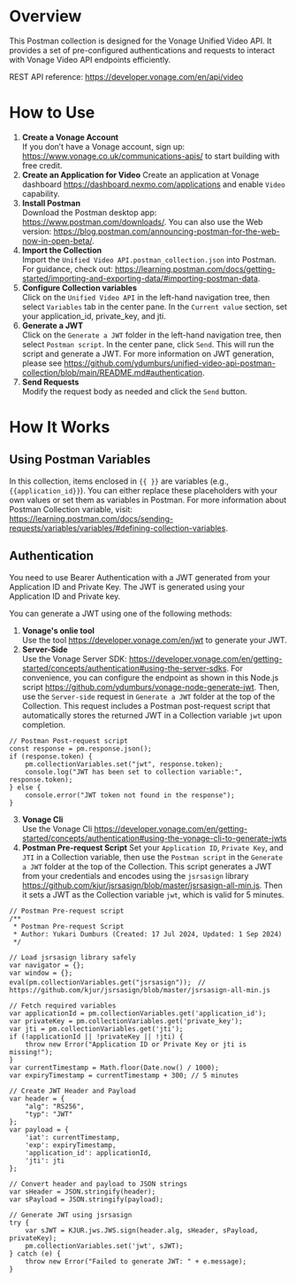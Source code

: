Overview
======================
This Postman collection is designed for the Vonage Unified Video API. It provides a set of pre-configured authentications and requests to interact with Vonage Video API endpoints efficiently.  

REST API reference: https://developer.vonage.com/en/api/video

How to Use
======================
1. **Create a Vonage Account**  
   If you don’t have a Vonage account, sign up: https://www.vonage.co.uk/communications-apis/ to start building with free credit.
2. **Create an Application for Video**
   Create an application at Vonage dashboard https://dashboard.nexmo.com/applications and enable `Video` capability.
4. **Install Postman**  
   Download the Postman desktop app: https://www.postman.com/downloads/. You can also use the Web version: https://blog.postman.com/announcing-postman-for-the-web-now-in-open-beta/.
5. **Import the Collection**  
   Import the `Unified Video API.postman_collection.json` into Postman. For guidance, check out: https://learning.postman.com/docs/getting-started/importing-and-exporting-data/#importing-postman-data.
6. **Configure Collection variables**  
   Click on the `Unified Video API` in the left-hand navigation tree, then select `Variables` tab in the center pane. In the `Current value` section, set your application_id, private_key, and jti. 
7. **Generate a JWT**  
   Click on the `Generate a JWT` folder in the left-hand navigation tree, then select `Postman script`. In the center pane, click `Send`. This will run the script and generate a JWT. For more information on JWT generation, please see https://github.com/ydumburs/unified-video-api-postman-collection/blob/main/README.md#authentication. 
8. **Send Requests**  
   Modify the request body as needed and click the `Send` button.

How It Works
======================
## **Using Postman Variables**  
In this collection, items enclosed in `{{ }}` are variables (e.g., `{{application_id}}`). You can either replace these placeholders with your own values or set them as variables in Postman. For more information about Postman Collection variable, visit: https://learning.postman.com/docs/sending-requests/variables/variables/#defining-collection-variables. 

## **Authentication**  
You need to use Bearer Authentication with a JWT generated from your Application ID and Private Key. The JWT is generated using your Application ID and Private key.  
  
You can generate a JWT using one of the following methods: 
1. **Vonage's onlie tool**  
   Use the tool https://developer.vonage.com/en/jwt to generate your JWT.
2. **Server-Side**  
   Use the Vonage Server SDK: https://developer.vonage.com/en/getting-started/concepts/authentication#using-the-server-sdks. For convenience, you can configure the endpoint as shown in this Node.js script https://github.com/ydumburs/vonage-node-generate-jwt. Then, use the `Server-side` request in `Generate a JWT` folder at the top of the Collection. This request includes a Postman post-request script that automatically stores the returned JWT in a Collection variable `jwt` upon completion.
```
// Postman Post-request script
const response = pm.response.json(); 
if (response.token) {
    pm.collectionVariables.set("jwt", response.token); 
    console.log("JWT has been set to collection variable:", response.token);
} else {
    console.error("JWT token not found in the response");
}
```
3. **Vonage Cli**  
   Use the Vonage Cli https://developer.vonage.com/en/getting-started/concepts/authentication#using-the-vonage-cli-to-generate-jwts
4. **Postman Pre-request Script**
   Set your `Application ID`, `Private Key`, and `JTI` in a Collection variable, then use the `Postman script` in the `Generate a JWT` folder at the top of the Collection. This script generates a JWT from your credentials and encodes using the `jsrsasign` library https://github.com/kjur/jsrsasign/blob/master/jsrsasign-all-min.js. Then it sets a JWT as the Collection variable `jwt`, which is valid for 5 minutes. 
```
// Postman Pre-request script
/**
 * Postman Pre-request Script
 * Author: Yukari Dumburs (Created: 17 Jul 2024, Updated: 1 Sep 2024)
 */

// Load jsrsasign library safely
var navigator = {};
var window = {};
eval(pm.collectionVariables.get("jsrsasign"));　// https://github.com/kjur/jsrsasign/blob/master/jsrsasign-all-min.js

// Fetch required variables
var applicationId = pm.collectionVariables.get('application_id');
var privateKey = pm.collectionVariables.get('private_key');
var jti = pm.collectionVariables.get('jti');
if (!applicationId || !privateKey || !jti) {
    throw new Error("Application ID or Private Key or jti is missing!");
}
var currentTimestamp = Math.floor(Date.now() / 1000);
var expiryTimestamp = currentTimestamp + 300; // 5 minutes

// Create JWT Header and Payload
var header = {
    "alg": "RS256",
    "typ": "JWT"
};
var payload = {
    'iat': currentTimestamp,
    'exp': expiryTimestamp,
    'application_id': applicationId,
    'jti': jti
};

// Convert header and payload to JSON strings
var sHeader = JSON.stringify(header);
var sPayload = JSON.stringify(payload);

// Generate JWT using jsrsasign
try {
    var sJWT = KJUR.jws.JWS.sign(header.alg, sHeader, sPayload, privateKey);
    pm.collectionVariables.set('jwt', sJWT);
} catch (e) {
    throw new Error("Failed to generate JWT: " + e.message);
}
```
